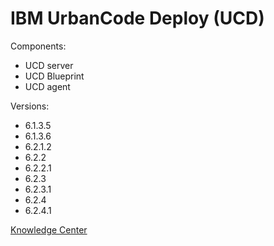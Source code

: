 # IBM UrbanCode Deploy (UCD)

Components:

* UCD server
* UCD Blueprint
* UCD agent

Versions:

* 6.1.3.5
* 6.1.3.6
* 6.2.1.2
* 6.2.2
* 6.2.2.1
* 6.2.3
* 6.2.3.1
* 6.2.4
* 6.2.4.1

[Knowledge Center][1]

[1]: https://www.ibm.com/support/knowledgecenter/SS4GSP "Title"
